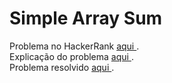 # Simple Array Sum

Problema no HackerRank <a href="https://www.hackerrank.com/challenges/simple-array-sum/problem"> aqui </a>. </br>
Explicação do problema <a href="./Problem.pdf"> aqui </a>.
</br>
Problema resolvido <a href="./submission.js"> aqui </a>.
